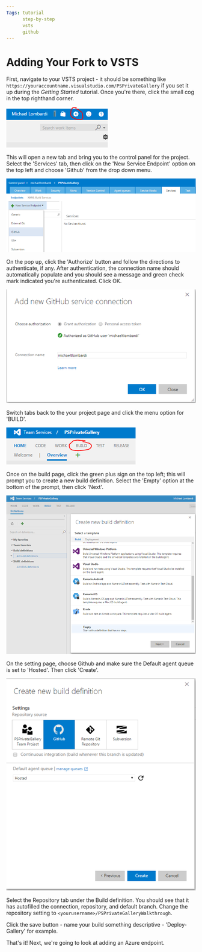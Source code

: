 ```yaml
---
Tags: tutorial
      step-by-step
      vsts
      github
---
```

# Adding Your Fork to VSTS
First, navigate to your VSTS project - it should be something like `https://youraccountname.visualstudio.com/PSPrivateGallery` if you set it up during the *Getting Started* tutorial.
Once you're there, click the small cog in the top righthand corner.

![The cog is in the top right on the menu bar](../Static/1-settings-cog.PNG "Settings Cog")

This will open a new tab and bring you to the control panel for the project.
Select the 'Services' tab, then click on the 'New Service Endpoint' option on the top left and choose 'Github' from the drop down menu.

![Selecting the Github Service Endpoint in VSTS](../Static/1-github-service-endpoint.PNG "Selecting the Github Service Endpoint Option")

On the pop up, click the 'Authorize' button and follow the directions to authenticate, if any.
After authentication, the connection name should automatically populate and you should see a message and green check mark indicated you're authenticated.
Click OK.

![Authenticated Github Service Endpoint in VSTS](../Static/1-github-service-authenticated.PNG)

Switch tabs back to the your project page and click the menu option for 'BUILD'.

![Selecting the Build tab](../Static/1-select-build.PNG "Build Option")

Once on the build page, click the green plus sign on the top left; this will prompt you to create a new build definition.
Select the 'Empty' option at the bottom of the prompt, then click 'Next'.

![Creating a new build definition](../Static/1-choose-empty.PNG "Make sure to select the empty build definition")

On the setting page, choose Github and make sure the Default agent queue is set to 'Hosted'. Then click 'Create'.

![Adding Github to the build definition](../Static/1-add-github-to-build.PNG)

Select the Repository tab under the Build definition.
You should see that it has autofilled the connection, repository, and default branch.
Change the repository setting to `<yourusername>/PSPrivateGalleryWalkthrough`.

Click the save button - name your build something descriptive - 'Deploy-Gallery' for example.

That's it!
Next, we're going to look at adding an Azure endpoint.